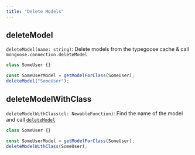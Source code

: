 ```yaml
---
title: "Delete Models"
---
```


## deleteModel

`deleteModel(name: string)`: Delete models from the typegoose cache & call `mongoose.connection.deleteModel`

```ts
class SomeUser {}

const SomeUserModel = getModelForClass(SomeUser);
deleteModel("SomeUser");
```

## deleteModelWithClass

`deleteModelWithClass(cl: NewableFunction)`: Find the name of the model and call [`deleteModel`](#deletemodel)

```ts
class SomeUser {}

const SomeUserModel = getModelForClass(SomeUser);
deleteModelWithClass(SomeUser);
```

